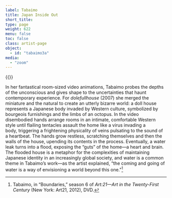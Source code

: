 ```yaml
---
label: Tabaimo
title: Japan Inside Out
short_title:
type: page
weight: 622
menu: false
toc: false
class: artist-page
object:
  - id: "tabaimo3a"
media:
  - "zoom"
---
```

{{<q-figure id="tabaimo3a">}}

In her fantastical room-sized video animations, Tabaimo probes the depths of the unconscious and gives shape to the uncertainties that haunt contemporary experience. For *dolefullhouse* (2007) she merged the miniature and the natural to create an utterly bizarre world: a doll house represents a Japanese body invaded by Western culture, symbolized by bourgeois furnishings and the limbs of an octopus. In the video disembodied hands arrange rooms in an intimate, comfortable Western style until flailing tentacles assault the home like a virus invading a body, triggering a frightening physicality of veins pulsating to the sound of a heartbeat. The hands grow restless, scratching themselves and then the walls of the house, upending its contents in the process. Eventually, a water leak turns into a flood, exposing the “guts” of the home—a heart and brain. The flooded house is a metaphor for the complexities of maintaining Japanese identity in an increasingly global society, and water is a common theme in Tabaimo’s work—as the artist explained, “the coming and going of water is a way of envisioning a world beyond this one.”[^1]

[^1]: Tabaimo, in “Boundaries,” season 6 of *Art:21—Art in the Twenty-First Century* (New York: Art21, 2012), DVD.
